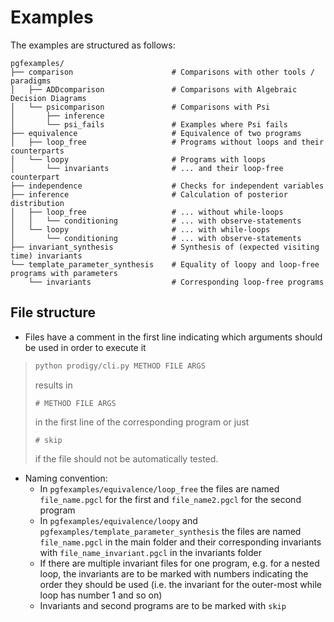 # Examples

The examples are structured as follows:

```
pgfexamples/
├── comparison                      # Comparisons with other tools / paradigms
│   ├── ADDcomparison               # Comparisons with Algebraic Decision Diagrams
│   └── psicomparison               # Comparisons with Psi
│       ├── inference
│       └── psi_fails               # Examples where Psi fails 
├── equivalence                     # Equivalence of two programs
│   ├── loop_free                   # Programs without loops and their counterparts
│   └── loopy                       # Programs with loops
│       └── invariants              # ... and their loop-free counterpart
├── independence                    # Checks for independent variables
├── inference                       # Calculation of posterior distribution
│   ├── loop_free                   # ... without while-loops
│   │   └── conditioning            # ... with observe-statements
│   └── loopy                       # ... with while-loops
│       └── conditioning            # ... with observe-statements 
├── invariant_synthesis             # Synthesis of (expected visiting time) invariants
└── template_parameter_synthesis    # Equality of loopy and loop-free programs with parameters
    └── invariants                  # Corresponding loop-free programs
```

## File structure

* Files have a comment in the first line indicating which arguments should be used in order to execute it

> ```bash
>python prodigy/cli.py METHOD FILE ARGS 
>```
> results in
>```
># METHOD FILE ARGS
>```
> in the first line of the corresponding program or just
> ```
> # skip
> ```
> if the file should not be automatically tested.

* Naming convention:
    * In `pgfexamples/equivalence/loop_free` the files are named `file_name.pgcl` for the first and
      `file_name2.pgcl` for the second program
    * In `pgfexamples/equivalence/loopy` and `pgfexamples/template_parameter_synthesis` the files are named
      `file_name.pgcl` in the main folder and their corresponding invariants with `file_name_invariant.pgcl` in the
      invariants folder
    * If there are multiple invariant files for one program, e.g. for a nested loop, the invariants are to be marked
      with numbers indicating the order they should be used (i.e. the invariant for the outer-most while loop has number
      1 and so on)
    * Invariants and second programs are to be marked with `skip`